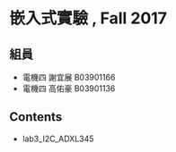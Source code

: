 # 嵌入式實驗 , Fall 2017

## 組員
- 電機四  謝宜展  B03901166
- 電機四  高佑豪  B03901136

## Contents

- lab3_I2C_ADXL345

